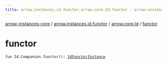 ```yaml
---
title: arrow.instances.id.functor.arrow.core.Id.functor - arrow-instances-core
---
```


[arrow-instances-core](../../index.html) / [arrow.instances.id.functor](../index.html) / [arrow.core.Id](index.html) / [functor](./functor.html)

# functor

`fun Id.Companion.functor(): `[`IdFunctorInstance`](../../arrow.instances/-id-functor-instance/index.html)